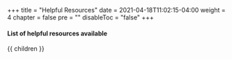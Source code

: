 +++
title = "Helpful Resources"
date = 2021-04-18T11:02:15-04:00
weight = 4
chapter = false
pre = ""
disableToc = "false"
+++

#### List of helpful resources available
{{ children }}
